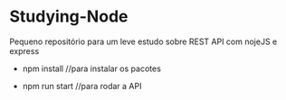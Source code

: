 # Studying-Node
Pequeno repositório para um leve estudo sobre REST API com nojeJS e express

 - npm install //para instalar os pacotes

 - npm run start //para rodar a API
